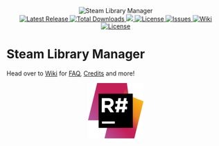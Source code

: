 <p align="center">
	<img src="/Extras/Logo/slm.png?raw=true" width="550px" height="280px" alt="Steam Library Manager" />
	<br />
	<a href="https://github.com/RevoLand/Steam-Library-Manager/releases/latest">
		<img src="https://img.shields.io/github/release/RevoLand/Steam-Library-Manager.svg?style=flat-square" alt="Latest Release">
	</a>
    <a href="https://github.com/RevoLand/Steam-Library-Manager/releases/latest">
        <img src="https://img.shields.io/github/downloads/RevoLand/Steam-Library-Manager/total.svg?style=flat-square" alt="Total Downloads">
    </a>
    <a title="Crowdin" target="_blank" href="https://crowdin.com/project/steam-library-manager">
        <img src="https://d322cqt584bo4o.cloudfront.net/steam-library-manager/localized.svg">
    </a>
    <a href="https://github.com/RevoLand/Steam-Library-Manager/blob/master/LICENSE">
        <img src="https://img.shields.io/badge/license-MIT-blue.svg?style=flat-square" alt="License">
    </a>
    <a href="https://github.com/RevoLand/Steam-Library-Manager/issues">
        <img src="https://img.shields.io/github/issues/RevoLand/Steam-Library-Manager.svg?style=flat-square" alt="Issues">
    </a>
    <a href="https://github.com/RevoLand/Steam-Library-Manager/wiki">
        <img src="https://img.shields.io/badge/SLM-Wiki-blue.svg?style=flat-square" alt="Wiki">
    </a>
    <a href="https://github.com/RevoLand/Steam-Library-Manager/blob/master/CHANGELOG.md">
        <img src="https://img.shields.io/badge/SLM-Changelog-red.svg?style=flat-square" alt="License">
    </a>
</p>

# Steam Library Manager

Head over to [Wiki](https://github.com/RevoLand/Steam-Library-Manager/wiki) for [FAQ](https://github.com/RevoLand/Steam-Library-Manager/wiki/FAQ), [Credits](https://github.com/RevoLand/Steam-Library-Manager/wiki/Credits) and more!

<p align="center">
	<a href="https://www.jetbrains.com/?from=SteamLibraryManager">
		<img src="/Extras/Icons/resharper.png?raw=true" width="128px" height="128px" alt="Steam Library Manager" />
	</a>
</p>